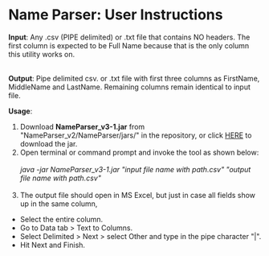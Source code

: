 # Name Parser: User Instructions

<b>Input</b>: Any .csv (PIPE delimited) or .txt file that contains NO headers. The first column is expected to be Full Name because that is the only column this utility works on. <br /><br />

<b>Output</b>: Pipe delimited csv. or .txt file with first three columns as FirstName, MiddleName and LastName. Remaining columns remain identical to input file. <br />

<b>Usage</b>: <br />
1. Download <b>NameParser_v3-1.jar</b> from "NameParser_v2/NameParser/jars/" in the repository, or click <a href = "https://github.com/utsavc1606/NameParser_v2/tree/master/NameParser/jars">HERE</a> to download the jar. <br />
2. Open terminal or command prompt and invoke the tool as shown below: <br /><br />
<i>java -jar NameParser_v3-1.jar "input file name with path.csv" "output file name with path.csv"</i> <br /><br />
3. The output file should open in MS Excel, but just in case all fields show up in the same column, <br />
- Select the entire column.<br />
- Go to Data tab > Text to Columns.<br />
- Select Delimited > Next > select Other and type in the pipe character "|".<br />
- Hit Next and Finish.

	
	
	
